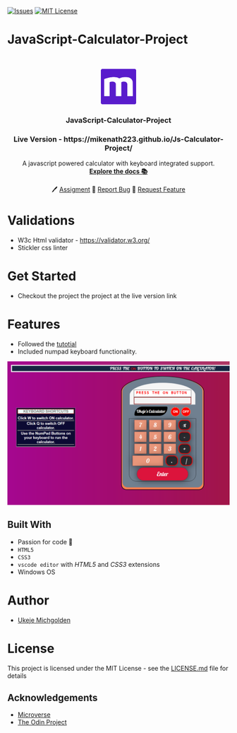 [![Issues][issues-shield]][issues-url]
[![MIT License][license-shield]][license-url]

# JavaScript-Calculator-Project

<br />
<p align="center">
  <a href="https://www.microverse.org/">
    <img src="docs/microverse.png" alt="Logo" width="80" height="80">
  </a>

  <h3 align="center">
	 JavaScript-Calculator-Project
  </h3>

  <h3 align="center">
	 Live Version - https://mikenath223.github.io/Js-Calculator-Project/
  </h3>

  <p align="center">
    A javascript powered calculator with keyboard integrated support.    
    <br />
    <a href="https://github.com/mikenath223/Js-Calculator-Project/blob/master/README.md"><strong>Explore the docs 📚</strong></a>
    <br />
    <br />
	  🖊️
    <a href="https://www.theodinproject.com/courses/web-development-101/lessons/calculator">Assigment</a>
    🐛
    <a href="https://github.com/mikenath223/Js-Calculator-Project/issues">Report Bug</a>
    🙏
    <a href="https://github.com/mikenath223/Js-Calculator-Project/issues">Request Feature</a>
  </p>
</p>

# Validations

- W3c Html validator - https://validator.w3.org/
- Stickler css linter

# Get Started
- Checkout the project the project at the live version link

# Features

* Followed the [tutotial](https://www.theodinproject.com/courses/web-development-101/lessons/calculator)
* Included numpad keyboard functionality.

![screenshot](./docs/calculator-screenshot.png)


## Built With

- Passion for code 💜
- `HTML5`
- `CSS3`
- `vscode editor` with _HTML5_ and _CSS3_ extensions
- Windows OS

# Author

* [Ukeje Michgolden](https://github.com/mikenath223)

# License

This project is licensed under the MIT License - see the [LICENSE.md](LICENSE.md) file for details 

<!-- ACKNOWLEDGEMENTS -->
## Acknowledgements
* [Microverse](https://www.microverse.org/)
* [The Odin Project](https://www.theodinproject.com/)

<!-- MARKDOWN LINKS & IMAGES -->
<!-- https://www.markdownguide.org/basic-syntax/#reference-style-links -->
[issues-shield]: https://img.shields.io/github/issues/mikenath223/Js-Calculator-Project
[issues-url]: https://github.com/mikenath223/Js-Calculator-Project/issues
[license-shield]: https://img.shields.io/github/license/mikenath223/Js-Calculator-Project
[license-url]: https://github.com/mikenath223/Js-Calculator-Project/blob/master/LICENSE.txt
